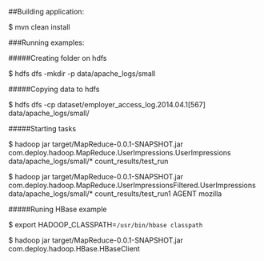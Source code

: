 ##Building application:

$ mvn clean install

###Running examples:

#####Creating folder on hdfs

$ hdfs dfs -mkdir -p data/apache_logs/small

#####Copying data to hdfs

$ hdfs dfs -cp dataset/employer_access_log.2014.04.1[567] data/apache_logs/small/

#####Starting tasks

$ hadoop jar target/MapReduce-0.0.1-SNAPSHOT.jar com.deploy.hadoop.MapReduce.UserImpressions.UserImpressions data/apache_logs/small/* count_results/test_run

$ hadoop jar target/MapReduce-0.0.1-SNAPSHOT.jar com.deploy.hadoop.MapReduce.UserImpressionsFiltered.UserImpressions data/apache_logs/small/* count_results/test_run1 AGENT mozilla


#####Runing HBase example

$ export HADOOP_CLASSPATH=`/usr/bin/hbase classpath`

$ hadoop jar target/MapReduce-0.0.1-SNAPSHOT.jar com.deploy.hadoop.HBase.HBaseClient
